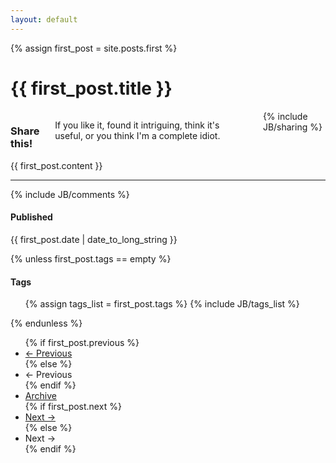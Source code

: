 ```yaml
---
layout: default
---
```

<!-- {% include JB/setup %} -->
{% assign first_post = site.posts.first %}

<div class="page-header">
  <h1>{{ first_post.title }}</h1>
</div>

<div class="row-fluid">
  <div class="span3 columns well">
    <h3>Share this!</h3>
    <p>If you like it, found it intriguing, think it's useful, or you think I'm a complete idiot.</p>
    {% include JB/sharing %}
  </div>
  <div class="span9">
    {{ first_post.content }}
  </div>
</div>
<hr>
<div class="row-fluid">
  {% include JB/comments %}
</div>
<div class="row-fluid">
  <div class="span4">
    <h4>Published</h4>
    <div class="date"><span>{{ first_post.date | date_to_long_string }}</span></div>

  {% unless first_post.tags == empty %}
    <h4>Tags</h4>
    <ul class="tag_box">
    {% assign tags_list = first_post.tags %}
    {% include JB/tags_list %}
    </ul>
  {% endunless %}  
  </div>
  <div class="span4 offset4">
    <div class="pagination">
      <ul>
      {% if first_post.previous %}
        <li class="prev"><a href="{{ BASE_PATH }}{{ first_post.previous.url }}" title="{{ first_post.previous.title }}">&larr; Previous</a></li>
      {% else %}
        <li class="prev disabled"><a>&larr; Previous</a></li>
      {% endif %}
        <li><a href="{{ BASE_PATH }}{{ site.JB.archive_path }}">Archive</a></li>
      {% if first_post.next %}
        <li class="next"><a href="{{ BASE_PATH }}{{ first_post.next.url }}" title="{{ first_post.next.title }}">Next &rarr;</a></li>
      {% else %}
        <li class="next disabled"><a>Next &rarr;</a></li>
      {% endif %}
      </ul>
    </div>
  </div>
</div>